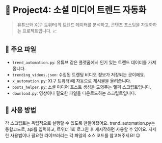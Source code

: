 # 🤖 Project4: 소셜 미디어 트렌드 자동화

> 유튜브와 X(구 트위터)의 트렌드 데이터를 분석하고, 콘텐츠 포스팅을 자동화하는 프로젝트입니다. 📈

## 📁 주요 파일

- `trend_automation.py`: 유튜브 같은 플랫폼에서 인기 있는 트렌드 데이터를 가져옵니다.
- `trending_videos.json`: 수집된 트렌딩 비디오 정보가 저장되는 곳이에요.
- `x_automation.py`: X(구 트위터)에 자동으로 게시물을 올려줍니다.
- `posts_helper.py`: 소셜 미디어 포스트 생성을 도와주는 헬퍼 스크립트입니다.
- `download.py`: 영상이나 필요한 파일을 다운로드하는 스크립트입니다.

## 🚀 사용 방법

각 스크립트는 독립적으로 실행할 수 있도록 만들어졌어요.
trend_automation.py는 통합코드로, api를 입력하고, 트위터 1회 로그인 후 재시작하면 사용할 수 있어요.
자세한 사용법이나 필요한 라이브러리는 각 파일의 소스 코드를 참고해주세요! 😉
